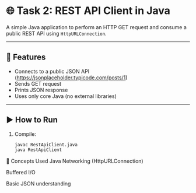 # 🌐 Task 2: REST API Client in Java

A simple Java application to perform an HTTP GET request and consume a public REST API using `HttpURLConnection`.

---

## 🔧 Features

- Connects to a public JSON API (https://jsonplaceholder.typicode.com/posts/1)
- Sends GET request
- Prints JSON response
- Uses only core Java (no external libraries)

---

## ▶️ How to Run

1. Compile:
   ```bash
   javac RestApiClient.java
   java RestApiClient


🧠 Concepts Used
Java Networking (HttpURLConnection)

Buffered I/O

Basic JSON understanding
